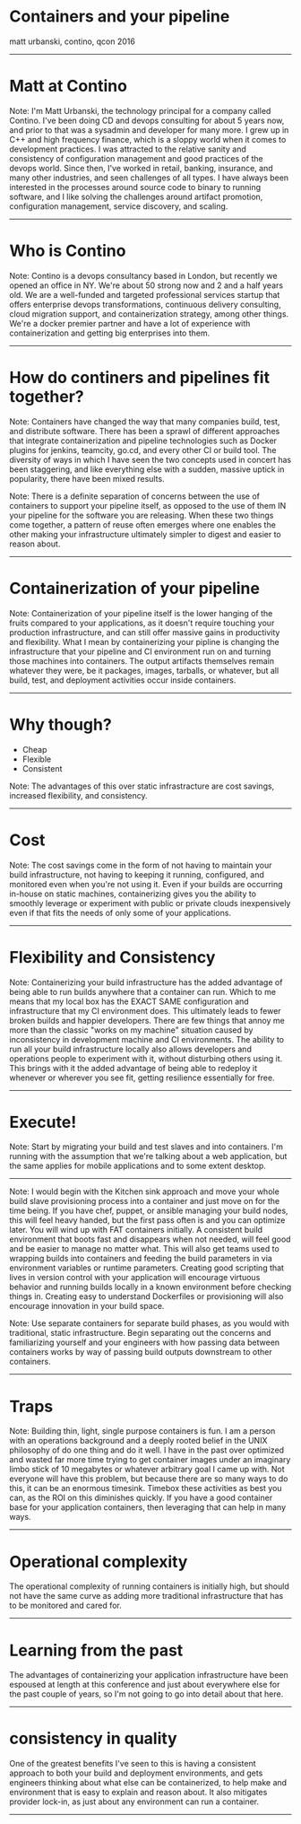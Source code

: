 # Containers and your pipeline

matt urbanski, contino, qcon 2016

---

# Matt at Contino

Note: I'm Matt Urbanski, the technology principal for a company called Contino. I've been doing CD and devops consulting for about 5 years now, and prior to that was a sysadmin and developer for many more. I grew up in C++ and high frequency finance, which is a sloppy world when it comes to development practices. I was attracted to the relative sanity and consistency of configuration management and good practices of the devops world. Since then, I've worked in retail, banking, insurance, and many other industries, and seen challenges of all types. I have always been interested in the processes around source code to binary to running software, and I like solving the challenges around artifact promotion, configuration management, service discovery, and scaling.

---

# Who is Contino

Note: Contino is a devops consultancy based in London, but recently we opened an office in NY. We're about 50 strong now and 2 and a half years old. We are a well-funded and targeted professional services startup that offers enterprise devops transformations, continuous delivery consulting, cloud migration support, and containerization strategy, among other things. We're a docker premier partner and have a lot of experience with containerization and getting big enterprises into them.

---

# How do continers and pipelines fit together?

Note: Containers have changed the way that many companies build, test, and distribute software. There has been a sprawl of different approaches that integrate containerization and pipeline technologies such as Docker plugins for jenkins, teamcity, go.cd, and every other CI or build tool. The diversity of ways in which I have seen the two concepts used in concert has been staggering, and like everything else with a sudden, massive uptick in popularity, there have been mixed results. 

Note: There is a definite separation of concerns between the use of containers to support your pipeline itself, as opposed to the use of them IN your pipeline for the software you are releasing. When these two things come together, a pattern of reuse often emerges where one enables the other making your infrastructure ultimately simpler to digest and easier to reason about.

---

# Containerization of your pipeline

Note: Containerization of your pipeline itself is the lower hanging of the fruits compared to your applications, as it doesn't require touching your production infrastructure, and can still offer massive gains in productivity and flexibility. What I mean by containerizing your pipline is changing the infrastructure that your pipeline and CI environment run on and turning those machines into containers. The output artifacts themselves remain whatever they were, be it packages, images, tarballs, or whatever, but all build, test, and deployment activities occur inside containers.

---


# Why though?

* Cheap
* Flexible
* Consistent

Note: The advantages of this over static infrastracture are cost savings, increased flexibility, and consistency. 

---

# Cost

Note: The cost savings come in the form of not having to maintain your build infrastructure, not having to keeping it running, configured, and monitored even when you're not using it. Even if your builds are occurring in-house on static machines, containerizing gives you the ability to smoothly leverage or experiment with public or private clouds inexpensively even if that fits the needs of only some of your applications. 

---

# Flexibility and Consistency 

Note: Containerizing your build infrastructure has the added advantage of being able to run builds anywhere that a container can run. Which to me means that my local box has the EXACT SAME configuration and infrastructure that my CI environment does. This ultimately leads to fewer broken builds and happier developers. There are few things that annoy me more than the classic "works on my machine" situation caused by inconsistency in development machine and CI environments. The ability to run all your build infrastructure locally also allows developers and operations people to experiment with it, without disturbing others using it. This brings with it the added advantage of being able to redeploy it whenever or wherever you see fit, getting resilience essentially for free.

---

# Execute!

Note: Start by migrating your build and test slaves and into containers. I'm running with the assumption that we're talking about a web application, but the same applies for mobile applications and to some extent desktop. 

---

Note: I would begin with the Kitchen sink approach and move your whole build slave provisioning process into a container and just move on for the time being. If you have chef, puppet, or ansible managing your build nodes, this will feel heavy handed, but the first pass often is and you can optimize later. You will wind up with FAT containers initially. A consistent build environment that boots fast and disappears when not needed, will feel good and be easier to manage no matter what. This will also get teams used to wrapping builds into containers and feeding the build parameters in via environment variables or runtime parameters. Creating good scripting that lives in version control with your application will encourage virtuous behavior and running builds locally in a known environment before checking things in. Creating easy to understand Dockerfiles or provisioning will also encourage innovation in your build space.

Note: Use separate containers for separate build phases, as you would with traditional, static infrastructure. Begin separating out the concerns and familiarizing yourself and your engineers with how passing data between containers works by way of passing build outputs downstream to other containers.

---

# Traps

Note: Building thin, light, single purpose containers is fun. I am a person with an operations background and a deeply rooted belief in the UNIX philosophy of do one thing and do it well. I have in the past over optimized and wasted far more time trying to get container images under an imaginary limbo stick of 10 megabytes or whatever arbitrary goal I came up with. Not everyone will have this problem, but because there are so many ways to do this, it can be an enormous timesink. Timebox these activities as best you can, as the ROI on this diminishes quickly. If you have a good container base for your application containers, then leveraging that can help in many ways.


---

# Operational complexity

The operational complexity of running containers is initially high, but should not have the same curve as adding more traditional infrastructure that has to be monitored and cared for.

---

# Learning from the past

The advantages of containerizing your application infrastructure have been espoused at length at this conference and just about everywhere else for the past couple of years, so I'm not going to go into detail about that here.

---

# consistency in quality

One of the greatest benefits I've seen to this is having a consistent approach to both your build and deployment environments, and gets engineers thinking about what else can be containerized, to help make and environment that is easy to explain and reason about. It also mitigates provider lock-in, as just about any environment can run a container.

---


